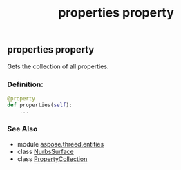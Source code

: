 ﻿---
title: properties property
second_title: Aspose.3D for Python via .NET API References
description: 
type: docs
weight: 220
url: /python-net/aspose.threed.entities/nurbssurface/properties/
is_root: false
---

## properties property


Gets the collection of all properties.
### Definition:
```python
@property
def properties(self):
    ...
```

### See Also
* module [aspose.threed.entities](../../)
* class [NurbsSurface](/3d/python-net/aspose.threed.entities/nurbssurface)
* class [PropertyCollection](/3d/python-net/aspose.threed/propertycollection)
